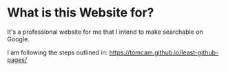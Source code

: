 # What is this Website for?

It's a professional website for me that I intend to make searchable on Google.

I am following the steps outlined in: https://tomcam.github.io/least-github-pages/ 